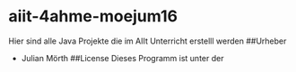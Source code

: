 # aiit-4ahme-moejum16
Hier sind alle Java Projekte die im AIIt Unterricht erstelll werden
##Urheber
- Julian Mörth
##License
Dieses Programm ist unter der 
